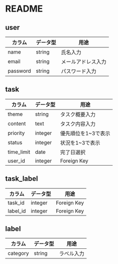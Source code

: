 # README

## user
|カラム|データ型|用途|
| --- | --- | --- |
|name|string|氏名入力|
|email|string|メールアドレス入力|
|password|string|パスワード入力|

## task
|カラム|データ型|用途|
| --- | --- | --- |
|theme|string|タスク概要入力|
|content|text|タスク内容入力|
|priority|integer|優先順位を1~3で表示|
|status|integer|状況を1~3で表示|
|time_limit|date|完了日選択|
|user_id|integer|Foreign Key|

## task_label
|カラム|データ型|用途|
| --- | --- | --- |
|task_id|integer|Foreign Key|
|label_id|integer|Foreign Key|

## label
|カラム|データ型|用途|
| --- | --- | --- |
|category|string|ラベル入力|
